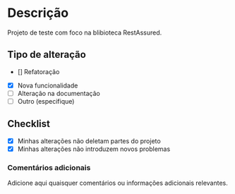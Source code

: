 # Descrição

Projeto de teste com foco na blibioteca RestAssured.

## Tipo de alteração

- [] Refatoração 
- [x] Nova funcionalidade
- [ ] Alteração na documentação
- [ ] Outro (especifique)

## Checklist

- [x] Minhas alterações não deletam partes do projeto
- [x] Minhas alterações não introduzem novos problemas

### Comentários adicionais

Adicione aqui quaisquer comentários ou informações adicionais relevantes.
